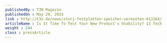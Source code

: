 ```yaml
---
publishedBy : T3N Magazin
publishedOn : May 29, 2015
link : http://t3n.de/news/storj-festplatten-speicher-vermieten-613164/
articleName : Is It Time To Test Your New Product's Usability? 13 Tech Experts Weigh In
weight : 244 
class : pressArticle
---
```

